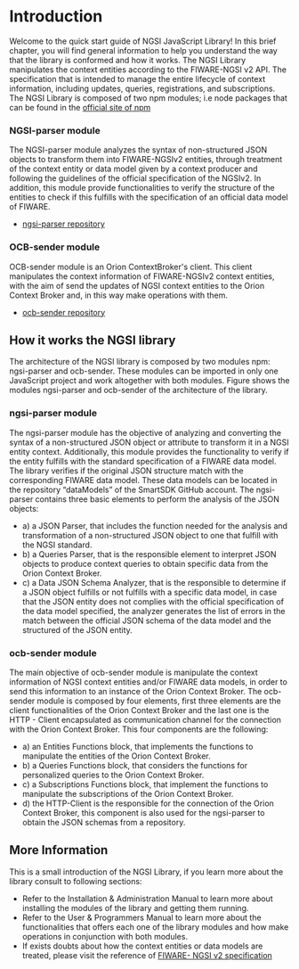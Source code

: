 
# Introduction

Welcome to the quick start guide of NGSI JavaScript Library! In this brief chapter, you will find general information to help you understand the way that the library is conformed and how it works.
The NGSI Library manipulates the context entities according to the FIWARE-NGSI v2 API. The specification that is intended to manage the entire lifecycle of context information, including updates, queries, registrations, and subscriptions. 
The NGSI Library is composed of two npm modules; i.e node packages that can be found in the [official site of npm](https://www.npmjs.com/)

### NGSI-parser module
The NGSI-parser module analyzes the syntax of non-structured JSON objects to transform them into FIWARE-NGSIv2 entities, through treatment of the context entity or data model given by a context producer and following the guidelines of the official specification of the NGSIv2. In addition, this module provide functionalities to verify the structure of the entities to check if this fulfills with the specification of an official data model of FIWARE.

- [ngsi-parser repository](https://github.com/cenidetiot/ngsi-parser)

### OCB-sender module
OCB-sender module is an Orion ContextBroker's client. This client manipulates the context information of FIWARE-NGSIv2 context entities, with the aim of send the updates of NGSI context entities to the Orion Context Broker and, in this way make operations with them.

- [ocb-sender repository](https://github.com/cenidetiot/ocb-sender)

## How it works the NGSI library
The architecture of the NGSI library is composed by two modules npm: ngsi-parser and ocb-sender. These modules can be imported in only one JavaScript project and work altogether with both modules. Figure shows the modules ngsi-parser and ocb-sender of the architecture of the library.
 
### ngsi-parser module
The ngsi-parser module has the objective of analyzing and converting the syntax of a non-structured JSON object or attribute to transform it in a NGSI entity context. Additionally, this module provides the functionality to verify if the entity fulfills with the standard specification of a FIWARE data model. The library verifies if the original JSON structure match with the corresponding FIWARE data model. These data models can be located in the repository “dataModels” of the SmartSDK GitHub account.
The ngsi-parser contains three basic elements to perform the analysis of the JSON objects: 

- a) a JSON Parser, that includes the function needed for the analysis and transformation of a non-structured JSON object to one that fulfill with the NGSI standard.
- b) a Queries Parser, that is the responsible element to interpret JSON objects to produce context queries to obtain specific data from the Orion Context Broker.
- c) a Data JSON Schema Analyzer, that is the responsible to determine if a JSON object fulfills or not fulfills with a specific data model, in case that the JSON entity does not complies with the official specification of the data model specified, the analyzer generates the list of errors in the match between the official JSON schema of the data model and the structured of the JSON entity.

### ocb-sender module
The main objective of ocb-sender module is manipulate the context information of NGSI context entities and/or FIWARE data models, in order to send this information to an instance of the Orion Context Broker. The ocb-sender module is composed by four elements, first three elements are the client functionalities of the Orion Context Broker and the last one is the HTTP - Client encapsulated as communication channel for the connection with the Orion Context Broker. This four components are the following: 
- a) an Entities Functions block, that implements the functions to manipulate the entities of the Orion Context Broker. 
- b) a Queries Functions block, that considers the functions for personalized queries to the Orion Context Broker.
- c) a Subscriptions Functions block, that implement the functions to manipulate the subscriptions of the Orion Context Broker.
- d) the HTTP-Client is the responsible for the connection of the Orion Context Broker, this component is also used for the ngsi-parser to obtain the JSON schemas  from a repository.

## More Information
This is a small introduction of the NGSI Library, if you learn more about the library consult to following sections:

- Refer to the Installation & Administration Manual to learn more about installing the modules of the library and getting them running.
- Refer to the User & Programmers Manual to learn more about the functionalities that offers each one of the library modules and how make operations in conjunction with both modules.
- If exists doubts about how the context entities or data models are treated, please visit the reference of [FIWARE- NGSI v2 specification](http://fiware.github.io/context.Orion/api/v2/stable/)
